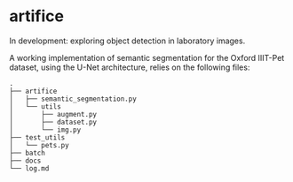 # artifice
In development\: exploring object detection in laboratory images.

A working implementation of semantic segmentation for the Oxford IIIT-Pet
dataset, using the U-Net architecture, relies on the following files:

```
.
├── artifice
│   ├── semantic_segmentation.py
│   └── utils
│       ├── augment.py
│       ├── dataset.py
│       └── img.py
├── test_utils
│   └── pets.py
├── batch
├── docs
└── log.md
```
